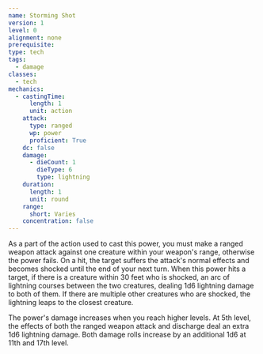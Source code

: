 ```yaml
---
name: Storming Shot
version: 1
level: 0
alignment: none
prerequisite: 
type: tech
tags:
  - damage
classes:
  - tech
mechanics:
  - castingTime:
      length: 1
      unit: action
    attack:
      type: ranged
      wp: power
      proficient: True
    dc: false
    damage:
      - dieCount: 1
        dieType: 6
        type: lightning
    duration:
      length: 1
      unit: round
    range:
      short: Varies
    concentration: false
---
```

As a part of the action used to cast this power, you must make a ranged weapon attack against one creature within your weapon's range, otherwise the power fails. On a hit, the target suffers the attack's normal effects and becomes shocked until the end of your next turn. When this power hits a target, if there is a creature within 30 feet who is shocked, an arc of lightning courses between the two creatures, dealing 1d6 lightning damage to both of them. If there are multiple other creatures who are shocked, the lightning leaps to the closest creature.

The power's damage increases when you reach higher levels. At 5th level, the effects of both the ranged weapon attack and discharge deal an extra 1d6 lightning damage. Both damage rolls increase by an additional 1d6 at 11th and 17th level.
    